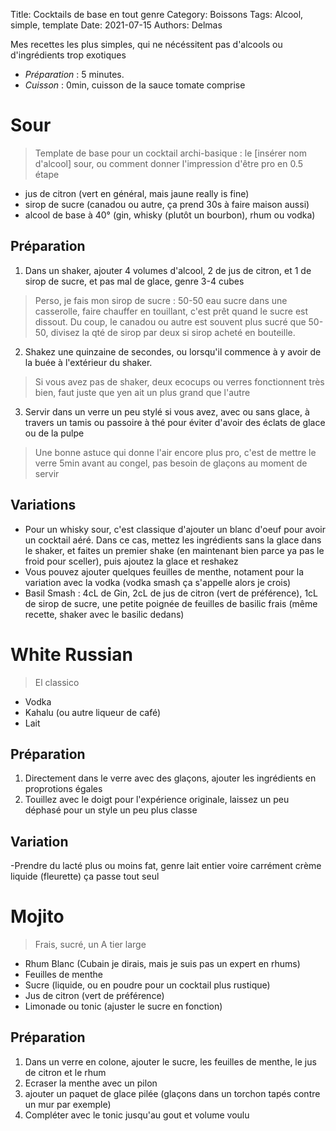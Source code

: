 Title: Cocktails de base en tout genre
Category: Boissons
Tags: Alcool, simple, template
Date: 2021-07-15
Authors: Delmas

Mes recettes les plus simples, qui ne nécéssitent pas d'alcools ou d'ingrédients trop exotiques

- *Préparation* : 5 minutes.
- *Cuisson* : 0min, cuisson de la sauce tomate comprise

# Sour
> Template de base pour un cocktail archi-basique : le [insérer nom d'alcool] sour, ou comment donner l'impression d'être pro en 0.5 étape

  - jus de citron (vert en général, mais jaune really is fine)
  - sirop de sucre (canadou ou autre, ça prend 30s à faire maison aussi)
  - alcool de base à 40° (gin, whisky (plutôt un bourbon), rhum ou vodka)

## Préparation
  
  1. Dans un shaker, ajouter 4 volumes d'alcool, 2 de jus de citron, et 1 de sirop de sucre, et pas mal de glace, genre 3-4 cubes
> Perso, je fais mon sirop de sucre : 50-50 eau sucre dans une casserolle, faire chauffer en touillant, c'est prêt quand le sucre est dissout.
> Du coup, le canadou ou autre est souvent plus sucré que 50-50, divisez la qté de sirop par deux si sirop acheté en bouteille.

  2. Shakez une quinzaine de secondes, ou lorsqu'il commence à y avoir de la buée à l'extérieur du shaker.
> Si vous avez pas de shaker, deux ecocups ou verres fonctionnent très bien, faut juste que yen ait un plus grand que l'autre

  3. Servir dans un verre un peu stylé si vous avez, avec ou sans glace, à travers un tamis ou passoire à thé pour éviter d'avoir des éclats de glace ou de la pulpe
> Une bonne astuce qui donne l'air encore plus pro, c'est de mettre le verre 5min avant au congel, pas besoin de glaçons au moment de servir
  


## Variations
  - Pour un whisky sour, c'est classique d'ajouter un blanc d'oeuf pour avoir un cocktail aéré. Dans ce cas, mettez les ingrédients sans la glace dans le shaker, et faites un premier shake (en maintenant bien parce ya pas le froid pour sceller), puis ajoutez la glace et reshakez
  - Vous pouvez ajouter quelques feuilles de menthe, notament pour la variation avec la vodka (vodka smash ça s'appelle alors je crois)
  - Basil Smash : 4cL de Gin, 2cL de  jus de citron (vert de préférence), 1cL de sirop de sucre, une petite poignée de feuilles de basilic frais (même recette, shaker avec le basilic dedans)

  
# White Russian
>El classico

  - Vodka
  - Kahalu (ou autre liqueur de café)
  - Lait

## Préparation

  1. Directement dans le verre avec des glaçons, ajouter les ingrédients en proprotions égales
  2. Touillez avec le doigt pour l'expérience originale, laissez un peu déphasé pour un style un peu plus classe
 
## Variation
  -Prendre du lacté plus ou moins fat, genre lait entier voire carrément crème liquide (fleurette) ça passe tout seul
  
# Mojito
> Frais, sucré, un A tier large

   - Rhum Blanc (Cubain je dirais, mais je suis pas un expert en rhums)
   - Feuilles de menthe
   - Sucre (liquide, ou en poudre pour un cocktail plus rustique)
   - Jus de citron (vert de préférence)
   - Limonade ou tonic (ajuster le sucre en fonction)
 
## Préparation

  1. Dans un verre en colone, ajouter le sucre, les feuilles de menthe, le jus de citron et le rhum
  2. Ecraser la menthe avec un pilon
  3. ajouter un paquet de glace pilée (glaçons dans un torchon tapés contre un mur par exemple)
  4. Compléter avec le tonic jusqu'au gout et volume voulu


